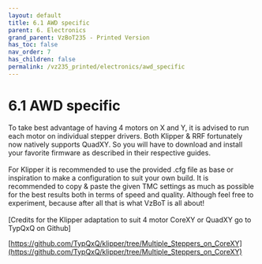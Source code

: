 ```yaml
---
layout: default
title: 6.1 AWD specific
parent: 6. Electronics
grand_parent: VzBoT235 - Printed Version
has_toc: false
nav_order: 7
has_children: false
permalink: /vz235_printed/electronics/awd_specific
---
```


# 6.1 AWD specific

To take best advantage of having 4 motors on X and Y, it is advised to run each motor on individual stepper drivers. Both Klipper & RRF fortunately now natively supports QuadXY. So you will have to download and install your favorite firmware as described in their respective guides.
<br>
<br>
For Klipper it is recommended to use the provided .cfg file as base or inspiration to make a configuration to suit your own build. It is recommended to copy & paste the given TMC settings as much as possible for the best results both in terms of speed and quality. Although feel free to experiment, because after all that is what VzBoT is all about!
<br>
<br>
[Credits for the Klipper adaptation to suit 4 motor CoreXY or QuadXY go to TypQxQ on Github]
<br>

[https://github.com/TypQxQ/klipper/tree/Multiple_Steppers_on_CoreXY](https://github.com/TypQxQ/klipper/tree/Multiple_Steppers_on_CoreXY)